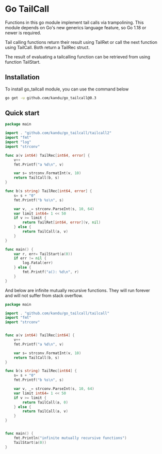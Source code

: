 # Go TailCall

Functions in this go module implement tail calls via trampolining. This module depends on Go's new generics language feature, so Go 1.18 or newer is required.

Tail calling functions return their result using TailRet or call the next function using TailCall. Both return a TailRec struct.

The result of evaluating a tailcalling function can be retrieved from using function TailStart.

## Installation


To install go\_tailcall module, you can use the command below

```sh
go get -u github.com/kandu/go_tailcall@0.3
```

## Quick start

``` go
package main

import . "github.com/kandu/go_tailcall/tailcall2"
import "fmt"
import "log"
import "strconv"

func a(v int64) TailRec[int64, error] {
    v++
    fmt.Printf("a %d\n", v)

    var s= strconv.FormatInt(v, 10)
    return TailCall(b, s)
}

func b(s string) TailRec[int64, error] {
    s= s + "0"
    fmt.Printf("b %s\n", s)

    var v, _= strconv.ParseInt(s, 10, 64)
    var limit int64= 1 << 50
    if v >= limit {
        return TailRet[int64, error](v, nil)
    } else {
        return TailCall(a, v)
    }
}

func main() {
    var r, err= TailStart(a(0))
    if err != nil {
        log.Fatal(err)
    } else {
        fmt.Printf("a(): %d\n", r)
    }
}
```

And below are infinite mutually recursive functions. They will run forever and will not suffer from stack overflow.

``` go
package main

import . "github.com/kandu/go_tailcall/tailcall"
import "fmt"
import "strconv"


func a(v int64) TailRec[int64] {
    v++
    fmt.Printf("a %d\n", v)

    var s= strconv.FormatInt(v, 10)
    return TailCall(b, s)
}

func b(s string) TailRec[int64] {
    s= s + "0"
    fmt.Printf("b %s\n", s)

    var v, _= strconv.ParseInt(s, 10, 64)
    var limit int64= 1 << 50
    if v >= limit {
        return TailCall(a, 0)
    } else {
        return TailCall(a, v)
    }
}


func main() {
    fmt.Println("infinite mutually recursive functions")
    TailStart(a(0))
}
```

